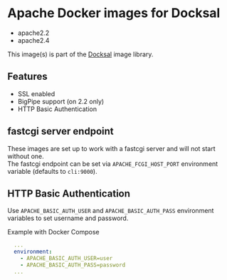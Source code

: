 # Apache Docker images for Docksal

- apache2.2
- apache2.4

This image(s) is part of the [Docksal](http://docksal.io) image library.

## Features

- SSL enabled
- BigPipe support (on 2.2 only)
- HTTP Basic Authentication


## fastcgi server endpoint

These images are set up to work with a fastcgi server and will not start without one.  
The fastcgi endpoint can be set via `APACHE_FCGI_HOST_PORT` environment variable (defaults to `cli:9000`).


## HTTP Basic Authentication

Use `APACHE_BASIC_AUTH_USER` and `APACHE_BASIC_AUTH_PASS` environment variables to set username and password.

Example with Docker Compose

```yaml
  ...
  environment:
    - APACHE_BASIC_AUTH_USER=user
    - APACHE_BASIC_AUTH_PASS=password
  ...
```
